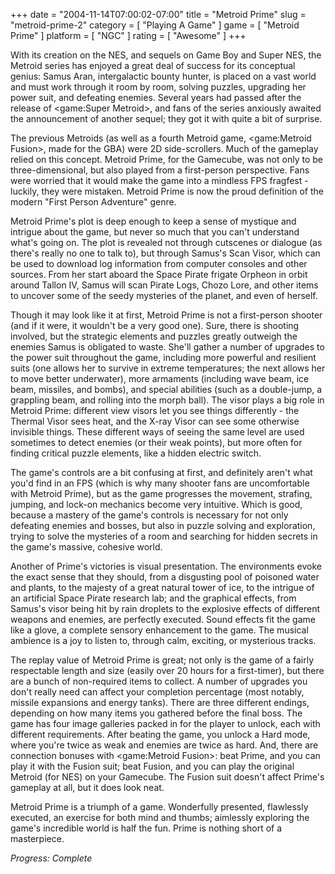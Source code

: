 +++
date = "2004-11-14T07:00:02-07:00"
title = "Metroid Prime"
slug = "metroid-prime-2"
category = [ "Playing A Game" ]
game = [ "Metroid Prime" ]
platform = [ "NGC" ]
rating = [ "Awesome" ]
+++

With its creation on the NES, and sequels on Game Boy and Super NES, the Metroid series has enjoyed a great deal of success for its conceptual genius: Samus Aran, intergalactic bounty hunter, is placed on a vast world and must work through it room by room, solving puzzles, upgrading her power suit, and defeating enemies. Several years had passed after the release of <game:Super Metroid>, and fans of the series anxiously awaited the announcement of another sequel; they got it with quite a bit of surprise.

The previous Metroids (as well as a fourth Metroid game, <game:Metroid Fusion>, made for the GBA) were 2D side-scrollers. Much of the gameplay relied on this concept. Metroid Prime, for the Gamecube, was not only to be three-dimensional, but also played from a first-person perspective. Fans were worried that it would make the game into a mindless FPS fragfest - luckily, they were mistaken. Metroid Prime is now the proud definition of the modern "First Person Adventure" genre.

Metroid Prime's plot is deep enough to keep a sense of mystique and intrigue about the game, but never so much that you can't understand what's going on. The plot is revealed not through cutscenes or dialogue (as there's really no one to talk to), but through Samus's Scan Visor, which can be used to download log information from computer consoles and other sources. From her start aboard the Space Pirate frigate Orpheon in orbit around Tallon IV, Samus will scan Pirate Logs, Chozo Lore, and other items to uncover some of the seedy mysteries of the planet, and even of herself.

Though it may look like it at first, Metroid Prime is not a first-person shooter (and if it were, it wouldn't be a very good one). Sure, there is shooting involved, but the strategic elements and puzzles greatly outweigh the enemies Samus is obligated to waste. She'll gather a number of upgrades to the power suit throughout the game, including more powerful and resilient suits (one allows her to survive in extreme temperatures; the next allows her to move better underwater), more armaments (including wave beam, ice beam, missiles, and bombs), and special abilities (such as a double-jump, a grappling beam, and rolling into the morph ball). The visor plays a big role in Metroid Prime: different view visors let you see things differently - the Thermal Visor sees heat, and the X-ray Visor can see some otherwise invisible things. These different ways of seeing the same level are used sometimes to detect enemies (or their weak points), but more often for finding critical puzzle elements, like a hidden electric switch.

The game's controls are a bit confusing at first, and definitely aren't what you'd find in an FPS (which is why many shooter fans are uncomfortable with Metroid Prime), but as the game progresses the movement, strafing, jumping, and lock-on mechanics become very intuitive. Which is good, because a mastery of the game's controls is necessary for not only defeating enemies and bosses, but also in puzzle solving and exploration, trying to solve the mysteries of a room and searching for hidden secrets in the game's massive, cohesive world.

Another of Prime's victories is visual presentation. The environments evoke the exact sense that they should, from a disgusting pool of poisoned water and plants, to the majesty of a great natural tower of ice, to the intrigue of an artificial Space Pirate research lab; and the graphical effects, from Samus's visor being hit by rain droplets to the explosive effects of different weapons and enemies, are perfectly executed. Sound effects fit the game like a glove, a complete sensory enhancement to the game. The musical ambience is a joy to listen to, through calm, exciting, or mysterious tracks.

The replay value of Metroid Prime is great; not only is the game of a fairly respectable length and size (easily over 20 hours for a first-timer), but there are a bunch of non-required items to collect. A number of upgrades you don't really need can affect your completion percentage (most notably, missile expansions and energy tanks). There are three different endings, depending on how many items you gathered before the final boss. The game has four image galleries packed in for the player to unlock, each with different requirements. After beating the game, you unlock a Hard mode, where you're twice as weak and enemies are twice as hard. And, there are connection bonuses with <game:Metroid Fusion>: beat Prime, and you can play it with the Fusion suit; beat Fusion, and you can play the original Metroid (for NES) on your Gamecube. The Fusion suit doesn't affect Prime's gameplay at all, but it does look neat.

Metroid Prime is a triumph of a game. Wonderfully presented, flawlessly executed, an exercise for both mind and thumbs; aimlessly exploring the game's incredible world is half the fun. Prime is nothing short of a masterpiece.

<i>Progress: Complete</i>